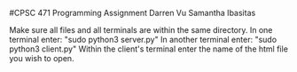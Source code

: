 #CPSC 471 Programming Assignment 
Darren Vu
Samantha Ibasitas

Make sure all files and all terminals are within the same directory.
In one terminal enter: "sudo python3 server.py"
In another terminal enter: "sudo python3 client.py"
Within the client's terminal enter the name of the html file you wish to open.
